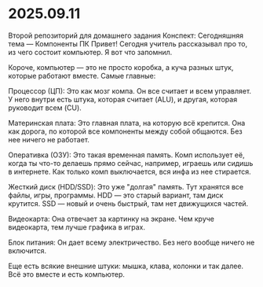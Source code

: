# 2025.09.11
Второй репозиторий для домашнего задания
Конспект: Сегодняшняя тема — Компоненты ПК
Привет! Сегодня учитель рассказывал про то, из чего состоит компьютер. Я вот что запомнил.

Короче, компьютер — это не просто коробка, а куча разных штук, которые работают вместе. Самые главные:

Процессор (ЦП): Это как мозг компа. Он все считает и всем управляет. У него внутри есть штука, которая считает (ALU), и другая, которая руководит всем (CU).

Материнская плата: Это главная плата, на которую всё крепится. Она как дорога, по которой все компоненты между собой общаются. Без нее ничего не работает.

Оперативка (ОЗУ): Это такая временная память. Комп использует её, когда ты что-то делаешь прямо сейчас, например, играешь или сидишь в интернете. Как только комп выключается, вся инфа из нее стирается.

Жесткий диск (HDD/SSD): Это уже "долгая" память. Тут хранятся все файлы, игры, программы. HDD — это старый вариант, там диск крутится. SSD — новый и очень быстрый, там нет движущихся частей.

Видеокарта: Она отвечает за картинку на экране. Чем круче видеокарта, тем лучше графика в играх.

Блок питания: Он дает всему электричество. Без него вообще ничего не включится.

Еще есть всякие внешние штуки: мышка, клава, колонки и так далее. Всё это вместе и есть компьютер.
